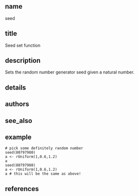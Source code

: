 ## name
seed
## title
Seed set function
## description
Sets the random number generator seed given a natural number.
## details
## authors
## see_also

## example
    # pick some definitely random number
    seed(80797980)
    a <- rUniform(1,0.6,1.2)
    a
    seed(80797980)
    a <- rUniform(1,0.6,1.2)
    a # this will be the same as above!
    
## references
